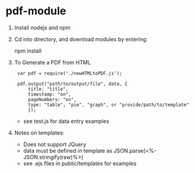 # pdf-module

1. Install nodejs and npm

2. Cd into directory, and download modules by entering:

    npm install

3. To Generate a PDF from HTML
    
        var pdf = require('./newHTMLtoPDF.js');

    	pdf.output("path/to/output/file", data, {
            title: "title",
            timestamp: "on", 
            pageNumbers: "on", 
            type: "table", "pie", "graph", or "provide/path/to/template"
            });
        
    * see test.js for data entry examples
  
4. Notes on templates:
    - Does not support JQuery
    - data must be defined in template as 
        JSON.parse(<%- JSON.stringify(raw)%>)</br >
    * see .ejs files in public/templates for examples
